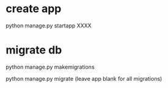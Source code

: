 # create app 
python manage.py startapp XXXX

# migrate db
python manage.py makemigrations

python manage.py migrate <app> (leave app blank for all migrations)